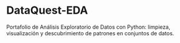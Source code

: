 # DataQuest-EDA
Portafolio de Análisis Exploratorio de Datos con Python: limpieza, visualización y descubrimiento de patrones en conjuntos de datos.
